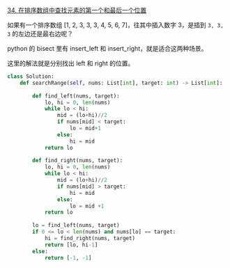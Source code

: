 [34. 在排序数组中查找元素的第一个和最后一个位置](https://leetcode-cn.com/problems/find-first-and-last-position-of-element-in-sorted-array/)

如果有一个排序数组 [1, 2, 3, 3, 3, 4, 5, 6, 7]，往其中插入数字 3，是插到 `3, 3, 3` 的左边还是最右边呢？

python 的 bisect 里有 insert_left 和 insert_right，就是适合这两种场景。

这里的解法就是分别找出 left 和 right 的位置。

```py
class Solution:
    def searchRange(self, nums: List[int], target: int) -> List[int]:
        
        def find_left(nums, target):
            lo, hi = 0, len(nums)
            while lo < hi:
                mid = (lo+hi)//2
                if nums[mid] < target:
                    lo = mid+1
                else:
                    hi = mid
            return lo
        
        def find_right(nums, target):
            lo, hi = 0, len(nums)
            while lo < hi:
                mid = (lo+hi)//2
                if nums[mid] > target:
                    hi = mid
                else:
                    lo = mid +1
            return lo
        
        lo = find_left(nums, target)
        if 0 <= lo < len(nums) and nums[lo] == target:
            hi = find_right(nums, target)
            return [lo, hi-1]
        else:
            return [-1, -1]
```
